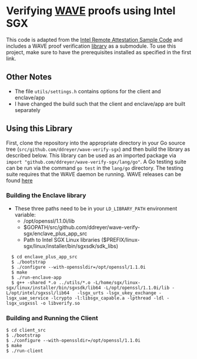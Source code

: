 # Verifying [WAVE](https://github.com/immesys/wave) proofs using Intel SGX
This code is adapted from the [Intel Remote Attestation Sample Code](https://github.com/intel/sgx-ra-sample) and includes a WAVE proof verification [library](https://github.com/ddreyer/wave-verify) as a submodule. To use this project, make sure to have the prerequisites installed as specified in the first link.

## Other Notes
 * The file `utils/settings.h` contains options for the client and enclave/app
 * I have changed the build such that the client and enclave/app are built separately

## Using this Library
First, clone the repository into the appropriate directory in your Go source tree (`src/github.com/ddreyer/wave-verify-sgx`) and then build the library as described below. This library can be used as an imported package via `import "github.com/ddreyer/wave-verify-sgx/lang/go"`. A Go testing suite can be run via the command `go test` in the `lang/go` directory. The testing suite requires that the WAVE daemon be running. WAVE releases can be found [here](https://github.com/immesys/wave/releases)

### Building the Enclave library
 * These three paths need to be in your `LD_LIBRARY_PATH` environment variable:
    * /opt/openssl/1.1.0i/lib
    * $GOPATH/src/github.com/ddreyer/wave-verify-sgx/enclave_plus_app_src
    * Path to Intel SGX Linux libraries ($PREFIX/linux-sgx/linux/installer/bin/sgxsdk/sdk_libs)
```
  $ cd enclave_plus_app_src
  $ ./bootstrap
  $ ./configure --with-openssldir=/opt/openssl/1.1.0i
  $ make
  $ ./run-enclave-app
  $ g++ -shared *.o ../utils/*.o -L/home/sgx/linux-sgx/linux/installer/bin/sgxsdk/lib64 -L/opt/openssl/1.1.0i/lib -L/opt/intel/sgxssl/lib64   -lsgx_urts -lsgx_ukey_exchange -lsgx_uae_service -lcrypto -l:libsgx_capable.a -lpthread -ldl -lsgx_usgxssl -o libverify.so
  ```

### Building and Running the Client
  ```
  $ cd client_src
  $ ./bootstrap
  $ ./configure --with-openssldir=/opt/openssl/1.1.0i
  $ make
  $ ./run-client
  ```
